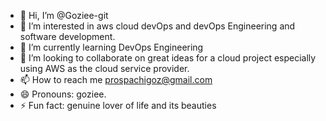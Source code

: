 - 👋 Hi, I’m @Goziee-git
- 👀 I’m interested in aws cloud devOps and devOps Engineering and software development.
- 🌱 I’m currently learning DevOps Engineering
- 💞️ I’m looking to collaborate on great ideas for a cloud project especially using AWS as the cloud service provider.
- 📫 How to reach me prospachigoz@gmail.com
- 😄 Pronouns: goziee.
- ⚡ Fun fact: genuine lover of life and its beauties

<!---
Goziee-git/Goziee-git is a ✨ special ✨ repository because its `README.md` (this file) appears on your GitHub profile.
You can click the Preview link to take a look at your changes.
--->
